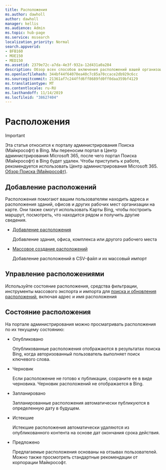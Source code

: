 ```yaml
---
title: Расположения
ms.author: dawholl
author: dawholl
manager: kellis
ms.audience: Admin
ms.topic: hub-page
ms.service: mssearch
localization_priority: Normal
search.appverid:
- BFB160
- MOE150
- MED150
ms.assetid: 2379e72c-a7da-4e3f-932a-12d431a0a284
description: Обзор всех способов включения расположений вашей организации в результаты работы Поиска (Майкрософт)
ms.openlocfilehash: 344bf44f64070ea40c7c85a70ccace2db929c6cc
ms.sourcegitcommit: 21361af7c244ffd6ff8689fd0ff0daa359bf4129
ms.translationtype: MT
ms.contentlocale: ru-RU
ms.lasthandoff: 11/14/2019
ms.locfileid: "38627404"
---
```

# <a name="locations"></a>Расположения

> [!IMPORTANT]
> Эта статья относится к порталу администрирования Поиска (Майкрософт) в Bing. Мы переносим портал в Центр администрирования Microsoft 365, после чего портал Поиска (Майкрософт) в Bing будет удален. Чтобы приступить к работе, рекомендуется использовать Центр администрирования Microsoft 365. [Обзор Поиска (Майкрософт)](overview-microsoft-search.md).
    
## <a name="add-locations"></a>Добавление расположений

Расположения помогают вашим пользователям находить адреса и расположения зданий, офисов и других рабочих мест организации на карте. Они также смогут использовать Карты Bing, чтобы построить маршрут, посмотреть, что находится рядом и получить другие сведения.
  
- [Добавление расположения](add-a-location.md)
    
    Добавление здания, офиса, комплекса или другого рабочего места
    
- [Массовое создание расположений](bulk-create-locations.md)
    
    Добавление расположений в CSV-файл и их массовый импорт
    
## <a name="manage-locations"></a>Управление расположениями

Используйте состояние расположения, средства фильтрации, инструменты массового экспорта и импорта для [поиска и обновления расположений](manage-locations.md), включая адрес и имя расположения
  
## <a name="location-status"></a>Состояние расположения

На портале администрирования можно просматривать расположения по их текущему состоянию:
  
- Опубликовано
    
    Опубликованные расположения отображаются в результатах поиска Bing, когда авторизованный пользователь выполняет поиск ключевого слова.
    
- Черновик
    
    Если расположение не готово к публикации, сохраните ее в виде черновика. Черновик расположений не отображается в Bing.
    
- Запланировано
    
    Запланированные расположения автоматически публикуются в определенную дату в будущем.
    
- Истекшие
    
    Истекшие расположения автоматически удаляются из опубликованного контента на основе дат окончания срока действия.
    
- Предложено
    
    Предлагаемые расположения основаны на отзывах пользователей. Можно также просмотреть стандартные рекомендации от корпорации Майкрософт.

  

